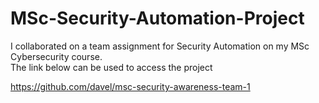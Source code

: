# MSc-Security-Automation-Project
I collaborated on a team assignment for Security Automation on my MSc Cybersecurity course.  
The link below can be used to access the project <p>
https://github.com/davel/msc-security-awareness-team-1
